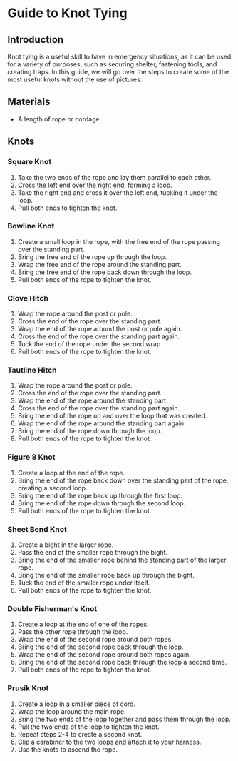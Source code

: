 # Guide to Knot Tying

## Introduction
Knot tying is a useful skill to have in emergency situations, as it can be used for a variety of purposes, such as securing shelter, fastening tools, and creating traps. In this guide, we will go over the steps to create some of the most useful knots without the use of pictures.

## Materials
- A length of rope or cordage

## Knots
### Square Knot
1. Take the two ends of the rope and lay them parallel to each other.
2. Cross the left end over the right end, forming a loop.
3. Take the right end and cross it over the left end, tucking it under the loop.
4. Pull both ends to tighten the knot.

### Bowline Knot
1. Create a small loop in the rope, with the free end of the rope passing over the standing part.
2. Bring the free end of the rope up through the loop.
3. Wrap the free end of the rope around the standing part.
4. Bring the free end of the rope back down through the loop.
5. Pull both ends of the rope to tighten the knot.

### Clove Hitch
1. Wrap the rope around the post or pole.
2. Cross the end of the rope over the standing part.
3. Wrap the end of the rope around the post or pole again.
4. Cross the end of the rope over the standing part again.
5. Tuck the end of the rope under the second wrap.
6. Pull both ends of the rope to tighten the knot.

### Tautline Hitch
1. Wrap the rope around the post or pole.
2. Cross the end of the rope over the standing part.
3. Wrap the end of the rope around the standing part.
4. Cross the end of the rope over the standing part again.
5. Bring the end of the rope up and over the loop that was created.
6. Wrap the end of the rope around the standing part again.
7. Bring the end of the rope down through the loop.
8. Pull both ends of the rope to tighten the knot.

### Figure 8 Knot
1. Create a loop at the end of the rope.
2. Bring the end of the rope back down over the standing part of the rope, creating a second loop.
3. Bring the end of the rope back up through the first loop.
4. Bring the end of the rope down through the second loop.
5. Pull both ends of the rope to tighten the knot.

### Sheet Bend Knot
1. Create a bight in the larger rope.
2. Pass the end of the smaller rope through the bight.
3. Bring the end of the smaller rope behind the standing part of the larger rope.
4. Bring the end of the smaller rope back up through the bight.
5. Tuck the end of the smaller rope under itself.
6. Pull both ends of the rope to tighten the knot.

### Double Fisherman's Knot
1. Create a loop at the end of one of the ropes.
2. Pass the other rope through the loop.
3. Wrap the end of the second rope around both ropes.
4. Bring the end of the second rope back through the loop.
5. Wrap the end of the second rope around both ropes again.
6. Bring the end of the second rope back through the loop a second time.
7. Pull both ends of the rope to tighten the knot.

### Prusik Knot
1. Create a loop in a smaller piece of cord.
2. Wrap the loop around the main rope.
3. Bring the two ends of the loop together and pass them through the loop.
4. Pull the two ends of the loop to tighten the knot.
5. Repeat steps 2-4 to create a second knot.
6. Clip a carabiner to the two loops and attach it to your harness.
7. Use the knots to ascend the rope.
